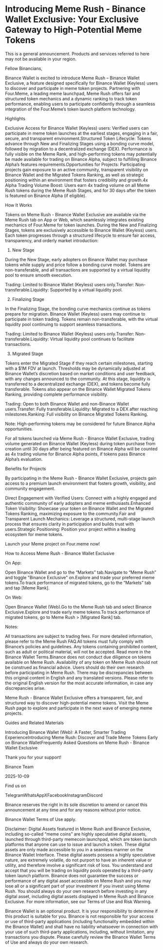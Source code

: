 # Introducing Meme Rush - Binance Wallet Exclusive: Your Exclusive Gateway to High-Potential Meme Tokens

This is a general announcement. Products and services referred to here may not be available in your region.

Fellow Binancians,

Binance Wallet is excited to introduce Meme Rush – Binance Wallet Exclusive, a feature designed specifically for Binance Wallet (Keyless) users to discover and participate in meme token projects. Partnering with Four.Meme, a leading meme launchpad, Meme Rush offers fair and structured token mechanics and a dynamic ranking to track token performance, enabling users to participate confidently through a seamless integration of the Four.Meme’s token launch platform technology.

Highlights

Exclusive Access for Binance Wallet (Keyless) users: Verified users can participate in meme token launches at the earliest stages, engaging in a fair, secure, and transparent environment.Structured Token Lifecycle: Tokens advance through New and Finalizing Stages using a bonding curve model, followed by migration to a decentralized exchange (DEX). Performance is fully visible on the Meme Rank, and high-performing tokens may potentially be made available for trading on Binance Alpha, subject to fulfilling Binance Alpha’s features requirements.Opportunities for Projects: Participating projects gain exposure to an active community, transparent visibility on Binance Wallet and the Migrated Tokens Ranking, as well as strategic positioning within an environment that fosters credibility and growth.4x Alpha Trading Volume Boost: Users earn 4x trading volume on all Meme Rush tokens during the Meme Rush Stages, and for 30 days after the token is featured on Binance Alpha (if eligible). 

How It Works

Tokens on Meme Rush - Binance Wallet Exclusive are available via the Meme Rush tab on App or Web, which seamlessly integrates existing mechanics of Four.Meme for token launches. During the New and Finalizing Stages, tokens are exclusively accessible to Binance Wallet (Keyless) users. Each token progresses through a structured lifecycle to ensure fair access, transparency, and orderly market introduction:

1. New Stage

During the New Stage, early adopters on Binance Wallet may purchase tokens while supply and price follow a bonding curve model. Tokens are non-transferable, and all transactions are supported by a virtual liquidity pool to ensure smooth execution.

Trading: Limited to Binance Wallet (Keyless) users only.Transfer: Non-transferable.Liquidity: Supported by a virtual liquidity pool.

2. Finalizing Stage

In the Finalizing Stage, the bonding curve mechanics continue as tokens prepare for migration. Binance Wallet (Keyless) users may continue to participate in token trading. Tokens remain non-transferable, with the virtual liquidity pool continuing to support seamless transactions.

Trading: Limited to Binance Wallet (Keyless) users only.Transfer: Non-transferable.Liquidity: Virtual liquidity pool continues to facilitate transactions.

3. Migrated Stage

Tokens enter the Migrated Stage if they reach certain milestones, starting with a $1M FDV at launch. Thresholds may be dynamically adjusted at Binance Wallet’s discretion based on market conditions and user feedback, with any changes announced to the community. At this stage, liquidity is transferred to a decentralized exchange (DEX), and tokens become fully transferable. Tokens also appear on the Binance Wallet Migrated Tokens Ranking, providing complete performance visibility.

Trading: Open to both Binance Wallet and non-Binance Wallet users.Transfer: Fully transferable.Liquidity: Migrated to a DEX after reaching milestones.Ranking: Full visibility on Binance Migrated Tokens Ranking.

Note: High-performing tokens may be considered for future Binance Alpha opportunities.

For all tokens launched via Meme Rush - Binance Wallet Exclusive, trading volume generated on Binance Wallet (Keyless) during token purchase from creation until 30 days after being featured on Binance Alpha will be counted as 4x trading volume for Binance Alpha points, if tokens pass Binance Alpha’s evaluation.

Benefits for Projects

By participating in the Meme Rush - Binance Wallet Exclusive, projects gain access to a premium launch environment that fosters growth, visibility, and community engagement.

Direct Engagement with Verified Users: Connect with a highly engaged and authentic community of early adopters and meme enthusiasts.Enhanced Token Visibility: Showcase your token on Binance Wallet and the Migrated Tokens Ranking, maximizing exposure to the community.Fair and Transparent Launch Mechanics: Leverage a structured, multi-stage launch process that ensures clarity in participation and builds trust with users.Strategic Positioning: Position your project within a leading ecosystem for meme tokens.

Launch your Meme project on Four.meme now! 

How to Access Meme Rush - Binance Wallet Exclusive

On App:

Open Binance Wallet and go to the “Markets” tab.Navigate to “Meme Rush” and toggle "Binance Exclusive" on.Explore and trade your preferred meme tokens.To track performance of migrated tokens, go to the “Markets” tab and tap [Meme Rank].

On Web:

Open Binance Wallet (Web).Go to the Meme Rush tab and select Binance Exclusive.Explore and trade early meme tokens.To track performance of migrated tokens, go to Meme Rush > [Migrated Rank] tab.

Notes: 

All transactions are subject to trading fees. For more detailed information, please refer to the Meme Rush FAQ.All tokens must fully comply with Binance’s policies and guidelines. Any tokens containing prohibited content, such as adult or political material, will not be accepted. Read more in the Binance Wallet Terms.Binance does not conduct due diligence on tokens available on Meme Rush. Availability of any token on Meme Rush should not be construed as financial advice. Users should do their own research before participating in Meme Rush. There may be discrepancies between this original content in English and any translated versions. Please refer to the original English version for the most accurate information, in case any discrepancies arise.

Meme Rush - Binance Wallet Exclusive offers a transparent, fair, and structured way to discover high-potential meme tokens. Visit the Meme Rush page to explore and participate in the next wave of emerging meme projects.

Guides and Related Materials

Introducing Binance Wallet (Web): A Faster, Smarter Trading ExperienceIntroducing Meme Rush: Discover and Trade Meme Tokens Early on Binance WalletFrequently Asked Questions on Meme Rush - Binance Wallet Exclusive

Thank you for your support!

Binance Team

2025-10-09

Find us on 

TelegramWhatsAppXFacebookInstagramDiscord

Binance reserves the right in its sole discretion to amend or cancel this announcement at any time and for any reasons without prior notice.

Binance Wallet Terms of Use apply. 

Disclaimer: Digital Assets featured in Meme Rush and Binance Exclusive, including so-called “meme coins” are highly speculative digital assets, launched through third-party memecoin launchpad, which are token launch platforms that anyone can use to issue and launch a token. These digital assets are only made accessible to you in a seamless manner on the Binance Wallet Interface. These digital assets possess a highly speculative nature, are extremely volatile, do not purport to have an inherent value or utility, and therefore involve a significant risk of loss. You understand and accept that you will be trading on liquidity pools operated by a third-party token launch platform. Binance does not guarantee the success or performance of any digital asset accessible on Meme Rush and you may lose all or a significant part of your investment if you invest using Meme Rush. You should always do your own research before investing in any digital asset, including digital assets displayed in Meme Rush and Binance Exclusive. For more information, see our Terms of Use and Risk Warning. 

Binance Wallet is an optional product. It is your responsibility to determine if this product is suitable for you. Binance is not responsible for your access or use of third-party applications (including functionality embedded within the Binance Wallet) and shall have no liability whatsoever in connection with your use of such third-party applications, including, without limitation, any transactions you dispute. Please carefully review the Binance Wallet Terms of Use and always do your own research.